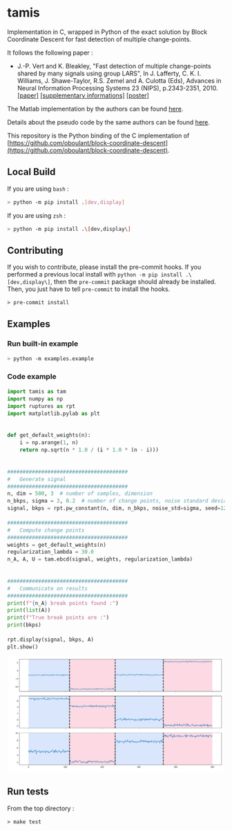 # tamis

Implementation in C, wrapped in Python of the exact solution by Block Coordinate Descent for fast detection of multiple change-points.

It follows the following paper :

* J.-P. Vert and K. Bleakley, "Fast detection of multiple change-points shared by many signals using group LARS", In J. Lafferty, C. K. I. Williams, J. Shawe-Taylor, R.S. Zemel and A. Culotta (Eds), Advances in Neural Information Processing Systems 23 (NIPS), p.2343-2351, 2010. [[paper]](https://members.cbio.mines-paristech.fr/~jvert/svn/ngs/Lasso/article/groupLARS/nips2010/nips2010.pdf) [[supplementary informations]](https://members.cbio.mines-paristech.fr/~jvert/svn/ngs/Lasso/article/groupLARS/nips2010/supplementary.pdf) [[poster]](https://members.cbio.mines-paristech.fr/~jvert/publi/nips2010poster/poster.pdf)

The Matlab implementation by the authors can be found [here](https://members.cbio.mines-paristech.fr/~jvert/svn/GFLseg/html/).

Details about the pseudo code by the same authors can be found [here](https://hal.archives-ouvertes.fr/hal-00602121).

This repository is the Python binding of the C implementation of [https://github.com/oboulant/block-coordinate-descent](https://github.com/oboulant/block-coordinate-descent).

## Local Build

If you are using `bash` :
```bash
> python -m pip install .[dev,display]
```

If you are using `zsh` :
```zsh
> python -m pip install .\[dev,display\]
```

## Contributing

If you wish to contribute, please install the pre-commit hooks. If you performed a previous local install with `python -m pip install .\[dev,display\]`, then the `pre-commit` package should already be installed. Then, you just have to tell `pre-commit` to install the hooks.

```
> pre-commit install
```

## Examples

### Run built-in example

```zsh
> python -m examples.example
```

### Code example

```python
import tamis as tam
import numpy as np
import ruptures as rpt
import matplotlib.pylab as plt


def get_default_weights(n):
    i = np.arange(1, n)
    return np.sqrt(n * 1.0 / (i * 1.0 * (n - i)))


#######################################
#   Generate signal
#######################################
n, dim = 500, 3  # number of samples, dimension
n_bkps, sigma = 3, 0.2  # number of change points, noise standard deviation
signal, bkps = rpt.pw_constant(n, dim, n_bkps, noise_std=sigma, seed=1234)

#######################################
#   Compute change points
#######################################
weights = get_default_weights(n)
regularization_lambda = 30.0
n_A, A, U = tam.ebcd(signal, weights, regularization_lambda)


#######################################
#   Communicate on results
#######################################
print(f"{n_A} break points found :")
print(list(A))
print(f"True break points are :")
print(bkps)

rpt.display(signal, bkps, A)
plt.show()
```

![](./images/tamis_example_graph.png)

## Run tests

From the top directory :

```
> make test
```

